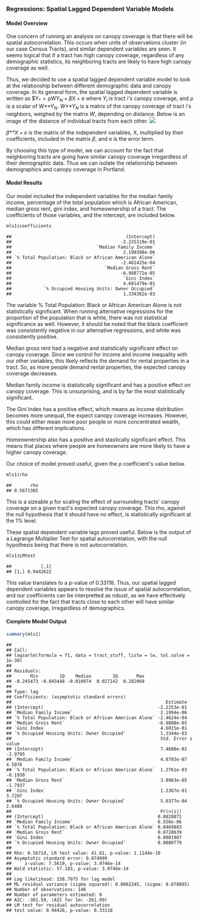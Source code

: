 
### Regressions: Spatial Lagged Dependent Variable Models

#### Model Overview

One concern of running an analysis on canopy coverage is that there will be spatial autocorrelation. This occurs when units of observations cluster (in our case Census Tracts), and similar dependent variables are seen. It seems logical that if a tract has high canopy coverage, regardless of any demographic statistics, its neighboring tracts are likely to have high canopy coverage as well.

Thus, we decided to use a spatial lagged dependent variable model to look at the relationship between different demographic data and canopy coverage. In its general form, the spatial lagged dependent variable is written as
$Y<sub>*</sub> = ρWY<sub>N</sub> + βX + e
 where *Y*<sub>*i*</sub> is tract i's canopy coverage, and ρ is a scalar of *W**Y*<sub>*N*</sub>. *W**Y*<sub>*N*</sub> is a matrix of the canopy coverage of tract i's neighbors, weighed by the matrix *W*, depending on distance. Below is an image of the distance of individual tracts from each other. ![](Regression_File_files/figure-markdown_github/unnamed-chunk-1-1.png)

*β**X* + *e* is the matrix of the independent variables, X, multiplied by their coefficients, included in the matrix *β*, and e is the error term.

By choosing this type of model, we can account for the fact that neighboring tracts are going have similar canopy coverage irregardless of their demographic data. Thus we can isolate the relationship between demographics and canopy coverage in Portland.

#### Model Results

Our model included the independent variables for the median family income, percentage of the total population which is African American, median gross rent, gini index, and homeownership of a tract. The coefficients of those variables, and the intercept, are included below.

``` r
mls1$coefficients
```

    ##                                           (Intercept) 
    ##                                         -2.225319e-01 
    ##                                `Median Family Income` 
    ##                                          2.199398e-06 
    ## `% Total Population: Black or African American Alone` 
    ##                                         -2.462425e-04 
    ##                                   `Median Gross Rent` 
    ##                                         -6.988772e-05 
    ##                                          `Gini Index` 
    ##                                          4.601479e-01 
    ##            `% Occupied Housing Units: Owner Occupied` 
    ##                                          1.334382e-03

The variable % Total Population: Black or African American Alone is not statistically significant. When running alternative regressions for the proportion of the population that is white, there was not statistical significance as well. However, it should be noted that the black coefficient was consistently negative in our alternative regressions, and white was consistently positive.

Median gross rent had a negative and statistically significant effect on canopy coverage. Since we control for income and income inequality with our other variables, this likely reflects the demand for rental properties in a tract. So, as more people demand rental properties, the expected canopy coverage decreases.

Median family income is statistically significant and has a positive effect on canopy coverage. This is unsurprising, and is by far the most statistically significant.

The Gini Index has a positive effect, which means as income distribution becomes more unequal, the expect canopy coverage increases. However, this could either mean more poor people or more concentrated wealth, which has different implications.

Homeownership also has a positive and stastically significant effect. This means that places where people are homeowners are more likely to have a higher canopy coverage.

Our choice of model proved useful, given the ρ coefficient's value below.

``` r
mls1$rho
```

    ##       rho 
    ## 0.5671385

This is a sizeable ρ for scaling the effect of surrounding tracts' canopy coverage on a given tract's expected canopy coverage. This rho, against the null hypothesis that it should have no effect, is statistically significant at the 1% level.

These spatial dependent variable lags proved useful. Below is the output of a Lagrange Multiplier Test for spatial autocorrelation, with the null hypothesis being that there is not autocorrelation.

``` r
mls1$LMtest
```

    ##           [,1]
    ## [1,] 0.9442622

This value translates to a p-value of 0.33118. Thus, our spatial lagged dependent variables appears to resolve the issue of spatial autocorrelation, and our coefficients can be interpretted as robust, as we have effectively controlled for the fact that tracts close to each other will have similar canopy coverage, irregardless of demographics.

#### Complete Model Output

``` r
summary(mls1)
```

    ## 
    ## Call:
    ## lagsarlm(formula = f1, data = tract_stuff, listw = lw, tol.solve = 1e-30)
    ## 
    ## Residuals:
    ##       Min        1Q    Median        3Q       Max 
    ## -0.245473 -0.043448 -0.010974  0.027142  0.282069 
    ## 
    ## Type: lag 
    ## Coefficients: (asymptotic standard errors) 
    ##                                                          Estimate
    ## (Intercept)                                           -2.2253e-01
    ## `Median Family Income`                                 2.1994e-06
    ## `% Total Population: Black or African American Alone` -2.4624e-04
    ## `Median Gross Rent`                                   -6.9888e-05
    ## `Gini Index`                                           4.6015e-01
    ## `% Occupied Housing Units: Owner Occupied`             1.3344e-03
    ##                                                        Std. Error z value
    ## (Intercept)                                            7.4688e-02 -2.9795
    ## `Median Family Income`                                 4.8793e-07  4.5076
    ## `% Total Population: Black or African American Alone`  1.2761e-03 -0.1930
    ## `Median Gross Rent`                                    3.8963e-05 -1.7937
    ## `Gini Index`                                           1.2367e-01  3.7207
    ## `% Occupied Housing Units: Owner Occupied`             5.0377e-04  2.6488
    ##                                                        Pr(>|z|)
    ## (Intercept)                                           0.0028871
    ## `Median Family Income`                                6.556e-06
    ## `% Total Population: Black or African American Alone` 0.8469883
    ## `Median Gross Rent`                                   0.0728639
    ## `Gini Index`                                          0.0001987
    ## `% Occupied Housing Units: Owner Occupied`            0.0080779
    ## 
    ## Rho: 0.56714, LR test value: 41.61, p-value: 1.1144e-10
    ## Asymptotic standard error: 0.074999
    ##     z-value: 7.5619, p-value: 3.9746e-14
    ## Wald statistic: 57.183, p-value: 3.9746e-14
    ## 
    ## Log likelihood: 158.7975 for lag model
    ## ML residual variance (sigma squared): 0.0062245, (sigma: 0.078895)
    ## Number of observations: 146 
    ## Number of parameters estimated: 8 
    ## AIC: -301.59, (AIC for lm: -261.99)
    ## LM test for residual autocorrelation
    ## test value: 0.94426, p-value: 0.33118
